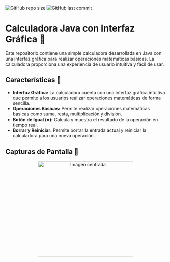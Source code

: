 ![GitHub repo size](https://img.shields.io/github/repo-size/KevinJG994/calculadora) ![GitHub last commit](https://img.shields.io/github/last-commit/KevinJG994/calculadora)

# Calculadora Java con Interfaz Gráfica 🧮

Este repositorio contiene una simple calculadora desarrollada en Java con una interfaz gráfica para realizar operaciones matemáticas básicas. La calculadora proporciona una experiencia de usuario intuitiva y fácil de usar.

## Características 🌟

- **Interfaz Gráfica:** La calculadora cuenta con una interfaz gráfica intuitiva que permite a los usuarios realizar operaciones matemáticas de forma sencilla.
- **Operaciones Básicas:** Permite realizar operaciones matemáticas básicas como suma, resta, multiplicación y división.
- **Botón de Igual (=):** Calcula y muestra el resultado de la operación en tiempo real.
- **Borrar y Reiniciar:** Permite borrar la entrada actual y reiniciar la calculadora para una nueva operación.


## Capturas de Pantalla 📸

<div align="center">
    <img src="https://github.com/KevinJG994/calculadora/assets/96546093/e4ea551c-8292-4239-b0b2-0dea39265c11" alt="Imagen centrada" width="300"/>
</div>

